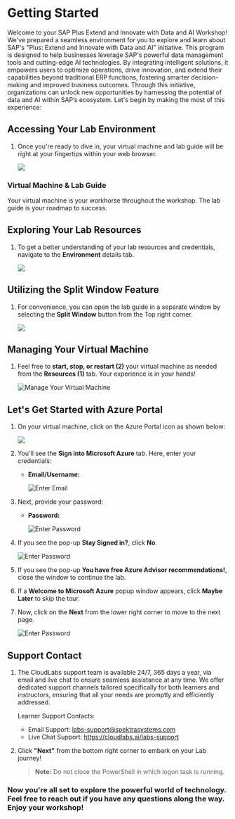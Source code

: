 # Getting Started
 
Welcome to your SAP Plus Extend and Innovate with Data and AI Workshop! We've prepared a seamless environment for you to explore and learn about SAP's "Plus: Extend and Innovate with Data and AI" initiative. This program is designed to help businesses leverage SAP's powerful data management tools and cutting-edge AI technologies. By integrating intelligent solutions, it empowers users to optimize operations, drive innovation, and extend their capabilities beyond traditional ERP functions, fostering smarter decision-making and improved business outcomes. Through this initiative, organizations can unlock new opportunities by harnessing the potential of data and AI within SAP’s ecosystem. Let's begin by making the most of this experience:
 
## Accessing Your Lab Environment
 
1. Once you're ready to dive in, your virtual machine and lab guide will be right at your fingertips within your web browser.

     ![](./media/sap-getting-started.png)

 ### Virtual Machine & Lab Guide
 
   Your virtual machine is your workhorse throughout the workshop. The lab guide is your roadmap to success.
 
## Exploring Your Lab Resources
 
1. To get a better understanding of your lab resources and credentials, navigate to the **Environment** details tab.

 
   ![](./media/enviornment.png)
 
## Utilizing the Split Window Feature
 
1. For convenience, you can open the lab guide in a separate window by selecting the **Split Window** button from the Top right corner.

   ![](./media/spl.png)
 
## Managing Your Virtual Machine

1. Feel free to **start, stop, or restart (2)** your virtual machine as needed from the **Resources (1)** tab. Your experience is in your hands!

   ![Manage Your Virtual Machine](./media/res.png)

## **Let's Get Started with Azure Portal**
 
1. On your virtual machine, click on the Azure Portal icon as shown below:
 
    ![](./media/azure-portal.png)
 
2. You'll see the **Sign into Microsoft Azure** tab. Here, enter your credentials:
 
   - **Email/Username:** <inject key="AzureAdUserEmail"></inject>
 
        ![](./media/GS2.png "Enter Email")
 
3. Next, provide your password:
 
   - **Password:** <inject key="AzureAdUserPassword"></inject>
 
        ![](./media/GS3.png "Enter Password")
 
4. If you see the pop-up **Stay Signed in?**, click **No**.

    ![](./media/GS9.png "Enter Password")

5. If you see the pop-up **You have free Azure Advisor recommendations!**, close the window to continue the lab.

6. If a **Welcome to Microsoft Azure** popup window appears, click **Maybe Later** to skip the tour.
   
7. Now, click on the **Next** from the lower right corner to move to the next page.

    ![](./media/GS4.png "Enter Password") 


## **Support Contact**

1. The CloudLabs support team is available 24/7, 365 days a year, via email and live chat to ensure seamless assistance at any time. We offer dedicated support channels tailored specifically for both learners and instructors, ensuring that all your needs are promptly and efficiently addressed.

   Learner Support Contacts:

    - Email Support: labs-support@spektrasystems.com
    - Live Chat Support: https://cloudlabs.ai/labs-support


2. Click **"Next"** from the bottom right corner to embark on your Lab journey!

   >**Note:** Do not close the PowerShell in which logon task is running.
 
### Now you're all set to explore the powerful world of technology. Feel free to reach out if you have any questions along the way. Enjoy your workshop!